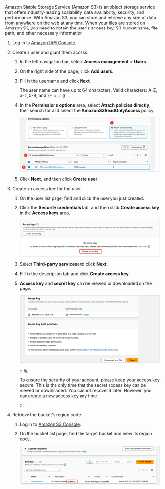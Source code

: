 Amazon Simple Storage Service (Amazon S3) is an object storage service that offers industry-leading scalability, data availability, security, and performance. With Amazon S3, you can store and retrieve any size of data from anywhere on the web at any time. When your files are stored on Amazon S3, you need to obtain the user's access key, S3 bucket name, file path, and other necessary information.

1. Log in to [Amazon IAM Console](https://console.aws.amazon.com/iamv2/home?#/home).

2. Create a user and grant them access.

    1. In the left navigation bar, select **Access management** > **Users**.

    2. On the right side of the page, click **Add users**.

    3. Fill in the username and click **Next**.

       The user name can have up to 64 characters. Valid characters: A-Z, a-z, 0-9, and `\+ =,. @ _-`

    4. In the **Permissions options** area, select **Attach policies directly**, then search for and select the **AmazonS3ReadOnlyAccess** policy.

       ![Grant AmazonS3ReadOnlyAccess](../cloud/images/grant_s3_read.png)

    5. Click **Next**, and then click **Create user**.

3. Create an access key for the user.

    1. On the user list page, find and click the user you just created.

    2. Click the **Security credentials** tab, and then click **Create access key** in the **Access keys** area.

       ![Create Access Key](../cloud/images/create_s3_ak.png)

    3. Select **Third-party services**and click **Next**.

    4. Fill in the description tab and click **Create access key**.

    5. **Access key** and **secret key** can be viewed or downloaded on the page.

       ![Obtain Access Key](../cloud/images/obtain_s3_ak.png)

       :::tip

       To ensure the security of your account, please keep your access key secure. This is the only time that the secret access key can be viewed or downloaded. You cannot recover it later. However, you can create a new access key any time.

       :::

4. Retrieve the bucket's region code.

    1. Log in to [Amazon S3 Console](https://console.aws.amazon.com/s3/buckets).

    2. On the bucket list page, find the target bucket and view its region code.

       ![Get Region Code](../cloud/images/obtain_s3_region.png)

